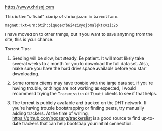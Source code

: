 <https://www.chrisnj.com>

This is the "official" siterip of chrisnj.com in torrent form:

`magnet:?xt=urn:btih:biquqexfb6i4zinyojbmalgktxvzi62o`

I have moved on to other things, but if you want to save anything from the site, this is your chance.

Torrent Tips:

1. Seeding will be slow, but steady.  Be patient.  It will most likely take several weeks to a month for you to download the full data set.  Also, make sure you have the hard drive space available before you start downloading.

2. Some torrent clients may have trouble with the large data set.  If you're having trouble, or things are not working as expected, I would recommend trying the `Transmission` or `Tixati` clients to see if that helps.

3. The torrent is publicly available and tracked on the DHT network.  If you're having trouble bootstrapping or finding peers, try manually adding trackers.  At the time of writing, <https://github.com/ngosang/trackerslist> is a good source to find up-to-date trackers that can help bootstrap your initial connection.
